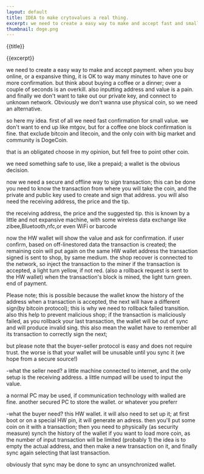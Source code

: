 ```yaml
---
layout: default
title: IDEA to make crytovalues a real thing. 
excerpt: we need to create a easy way to make and accept fast and small payment in first person
thumbnail: doge.png
---
```


{{title}}

{{excerpt}}


we need to create a easy way to make and accept payment.
when you buy online, or a expansive thing, it is OK to way many minutes to have one or more confirmation.
but think about buying a coffee or a dinner; over a couple of seconds is an overkill.
also inputting address and value is a pain.
and finally we don't want to take out our private key, and connect to unknown network.
Obviously we don't wanna use physical coin, so we need an alternative.

so here my idea.
first of all we need fast confirmation for small value.
we don't want to end up like mtgov, but for a coffee one block confirmation is fine.
that exclude bitcoin and litecoin, and the only coin with big market and community is DogeCoin.

that is an obligated choose in my opinion, but fell free to point other coin.

we need something safe to use, like a prepaid; a wallet is the obvious decision.

now we need a secure and offline way to sign transaction; this can be done
you need to know the transaction from where you will take the coin, and the private and public key used to create and sign that address.
you will also need the receiving address, the price and the tip.

the receiving address, the price and the suggested tip.
this is known by a little and not expansive machine, with some wireless data exchange like zibee,Bluetooth,nfc,or even WiFi or barcode

now the HW wallet will show the value and ask for confirmation.
if user confirm, based on off-linestored data the transaction is created;
the remaining coin will put again on the same HW wallet address
the transaction signed is sent to shop, by same medium.
the shop recover is connected to the network, so inject the transaction to the miner
if the transaction is accepted, a light turn yellow, if not red. (also a rollback request is sent to the HW wallet)
when the transaction's block is mined, the light turn green. end of payment.

Please note; this is possible because the wallet know the history of the address 
when a transaction is accepted, the next will have a different sign(by bitcoin protocol);
this is why we need to rollback failed transition.
also this help to prevent malicious shop; 
if the transaction is maliciously failed, as you rollback your last transaction,
the wallet will be out of sync and will produce invalid sing.
this also mean the wallet have to remember all its transaction to correctly sign the next;

but please note that the buyer-seller protocol is easy and does not require trust.
the worse is that your wallet will be unusable until you sync it (we hope from a secure source!) 


-what the seller need?
a little machine connected to internet, and the only setup is the receiving address.
a little numpad will be used to input the value.

a normal PC may be used, if communication technology with walled are fine.
another secured PC to store the wallet. or whatever you preferr

-what the buyer need?
this HW wallet. it will also need to set up it;
at first boot or on a special HW pin, it will generate an adress. 
then you'll put some coin on it with a transaction; 
then you need to physically (as security measure) synch the history of the wallet
if you want to load more coin, as the number of input transaction will be limited (probably 1)
the idea is to empty the actual address, and then make a new transaction on it, and finally sync again
selecting that last transaction.

obviously that sync may be done to 
sync an unsynchronized wallet.